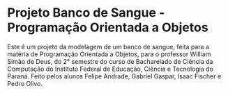 # Projeto Banco de Sangue - Programação Orientada a Objetos
  Este é um projeto da modelagem de um banco de sangue, feita para a matéria de Programação Orientada a Objetos, para o professor William Simão de Deus, do 2° semestre do curso de Bacharelado de Ciência da Computação do Instituto Federal de Educação, Ciência e Tecnologia do Paraná.
  Feito pelos alunos Felipe Andrade, Gabriel Gaspar, Isaac Fischer e Pedro Olivo.
